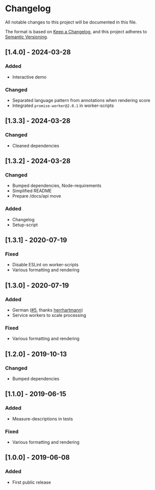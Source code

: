 # Changelog

All notable changes to this project will be documented in this file.

The format is based on [Keep a Changelog](https://keepachangelog.com/en/1.0.0/),
and this project adheres to [Semantic Versioning](https://semver.org/spec/v2.0.0.html).

## [1.4.0] - 2024-03-28

### Added

- Interactive demo

### Changed

- Separated language pattern from annotations when rendering score
- Integrated `promise-worker@2.0.1` in worker-scripts

## [1.3.3] - 2024-03-28

### Changed

- Cleaned dependencies

## [1.3.2] - 2024-03-28

### Changed

- Bumped dependencies, Node-requirements
- Simplified README
- Prepare /docs/api move

### Added

- Changelog
- Setup-script

## [1.3.1] - 2020-07-19

### Fixed

- Disable ESLint on worker-scripts
- Various formatting and rendering

## [1.3.0] - 2020-07-19

### Added

- German ([#5](https://github.com/OleVik/localized-readability/pull/5), thanks [herrhartmann](https://github.com/herrhartmann))
- Service workers to scale processing

### Fixed

- Various formatting and rendering

## [1.2.0] - 2019-10-13

### Changed

- Bumped dependencies

## [1.1.0] - 2019-06-15

### Added

- Measure-descriptions in tests

### Fixed

- Various formatting and rendering

## [1.0.0] - 2019-06-08

### Added

- First public release
